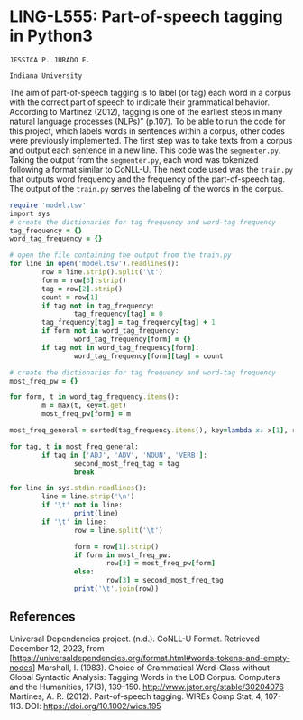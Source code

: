 # LING-L555: Part-of-speech tagging in Python3

`JESSICA P. JURADO E.`

`Indiana University`

The aim of part-of-speech tagging is to label (or tag) each word in a corpus with the correct part of speech to indicate their grammatical behavior. According to Martinez (2012), tagging is one of the earliest steps in many natural language processes (NLPs)” (p.107).  To be able to run the code for this project, which labels words in sentences within a corpus, other codes were previously implemented. The first step was to take texts from a corpus and output each sentence in a new line. This code was the `segmenter.py`. Taking the output from the `segmenter.py`, each word was tokenized following a format similar to CoNLL-U. The next code used was the `train.py` that outputs word frequency and the frequency of the part-of-speech tag. The output of the `train.py` serves the labeling of the words in the corpus.

```ruby
require 'model.tsv'
import sys
# create the dictionaries for tag frequency and word-tag frequency
tag_frequency = {}
word_tag_frequency = {}

# open the file containing the output from the train.py
for line in open('model.tsv').readlines():
        row = line.strip().split('\t')
        form = row[3].strip()
        tag = row[2].strip()
        count = row[1]
        if tag not in tag_frequency:
                tag_frequency[tag] = 0
        tag_frequency[tag] = tag_frequency[tag] + 1
        if form not in word_tag_frequency:
                word_tag_frequency[form] = {}
        if tag not in word_tag_frequency[form]:
                word_tag_frequency[form][tag] = count

# create the dictionaries for tag frequency and word-tag frequency
most_freq_pw = {}

for form, t in word_tag_frequency.items():
        m = max(t, key=t.get)
        most_freq_pw[form] = m

most_freq_general = sorted(tag_frequency.items(), key=lambda x: x[1], reverse=True)

for tag, t in most_freq_general:
        if tag in ['ADJ', 'ADV', 'NOUN', 'VERB']:
                second_most_freq_tag = tag
                break

for line in sys.stdin.readlines():
        line = line.strip('\n')
        if '\t' not in line:
                print(line)
        if '\t' in line:
                row = line.split('\t')

                form = row[1].strip()
                if form in most_freq_pw:
                        row[3] = most_freq_pw[form]
                else:
                        row[3] = second_most_freq_tag
                print('\t'.join(row))
```
## References
Universal Dependencies project. (n.d.). CoNLL-U Format. Retrieved December 12, 2023, from [https://universaldependencies.org/format.html#words-tokens-and-empty-nodes] 
Marshall, I. (1983). Choice of Grammatical Word-Class without Global Syntactic Analysis: Tagging Words in the LOB Corpus. Computers and the Humanities, 17(3), 139–150. http://www.jstor.org/stable/30204076
Martines, A. R. (2012). Part-of-speech tagging. WIREs Comp Stat, 4, 107-113. DOI: https://doi.org/10.1002/wics.195 
